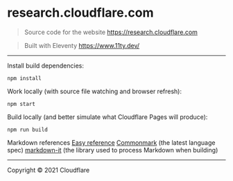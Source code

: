 # research.cloudflare.com

> Source code for the website https://research.cloudflare.com

> Built with Eleventy https://www.11ty.dev/

---

Install build dependencies:
```
npm install
```

Work locally (with source file watching and browser refresh):
```
npm start
```

Build locally (and better simulate what Cloudflare Pages will produce):
```
npm run build
```

Markdown references
[Easy reference](https://guides.github.com/features/mastering-markdown/)
[Commonmark](https://spec.commonmark.org/current/) (the latest language spec)
[markdown-it](https://github.com/markdown-it/markdown-it) (the library used to process Markdown when building)


----
Copyright &copy; 2021 Cloudflare
